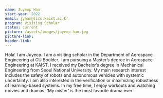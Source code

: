 ```yaml
---
name: Juyeop Han 
start-year: 2022
email: jyhan@lics.kaist.ac.kr
program: Visiting Scholar
status: current
picture: /assets/images/juyeop-han.jpg
picture-link: 
header-link: 
---
```


Hola! I am Juyeop. I am a visiting scholar in the Department of Aerospace Engineering at CU Boulder. I am pursuing a Master’s degree in Aerospace Engineering at KAIST. I received my Bachelor’s degree in Mechanical Engineering from Seoul National University. My main research interest includes the safety of robots and autonomous vehicles with systemic uncertainty. I am also interested in the verification or maximizing robustness of learning-based systems. In my free time, I enjoy workouts and watching movies and dramas. ‘My mister’ is the most favorite drama ever!
